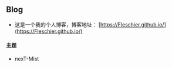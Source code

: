 ## Blog

- 这是一个我的个人博客，博客地址： [https://Fleschier.github.io/](https://Fleschier.github.io/)

#### 主题

- nexT-Mist
